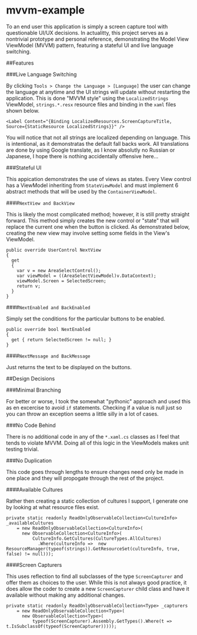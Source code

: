 # mvvm-example
To an end user this application is simply a screen capture tool with questionable UI/UX decisions. In actualitty, this project serves as a nontrivial prototype and personal reference, demonstrating the Model View ViewModel (MVVM) pattern, featuring a stateful UI and live language switching.

##Features

###Live Language Switching

By clicking `Tools > Change the Language > [Language]` the user can change the language at anytime and the UI strings will update without restarting the application. This is done "MVVM style" using the `LocalizedStrings` ViewModel,  `strings.*.resx` resource files and binding in the `xaml` files shown below.

```
<Label Content="{Binding LocalizedResources.ScreenCaptureTitle, Source={StaticResource LocalizedStrings}}" />
```

You will notice that not all strings are localized depending on language. This is intentional, as it demonstratas the default fall backs work. All translations are done by using Google translate, as I know absolutly no Russian or Japanese, I hope there is nothing accidentally offensive here...

###Stateful UI

This appication demonstrates the use of views as states. Every View control has a ViewModel inheriting from `StateViewModel` and must implement 6 abstract methods that will be used by the `ContainerViewModel`.

####`NextView and BackView`

This is likely the most complicated method; however, it is still pretty straight forward. This method simply creates the new control or "state" that will replace the current one when the button is clicked. As demonstrated below, creating the new view may involve setting some fields in the View's ViewModel.

```
public override UserControl NextView
{
  get
  {
    var v = new AreaSelectControl();
    var viewModel = ((AreaSelectViewModel)v.DataContext);
    viewModel.Screen = SelectedScreen;
    return v;
  }
}
```

####`NextEnabled and BackEnabled`

Simply set the conditions for the particular buttons to be enabled.

```
public override bool NextEnabled
{
  get { return SelectedScreen != null; }
}
```

####`NextMessage and BackMessage`

Just returns the text to be displayed on the buttons.

##Design Decisions

###Minimal Branching

For better or worse, I took the somewhat "pythonic" approach and used this as en excercise to avoid `if` statements. Checking if a value is null just so you can throw an exception seems a little silly in a lot of cases.

###No Code Behind

There is no additional code in any of the `*.xaml.cs` classes as I feel that tends to violate MVVM. Doing all of this logic in the ViewModels makes unit testing trivial.

###No Duplication

This code goes through lengths to ensure changes need only be made in one place and they will propogate through the rest of the project. 

####Available Cultures

Rather then creating a static collection of cultures I support, I generate one by looking at what resource files exist.

```
private static readonly ReadOnlyObservableCollection<CultureInfo> _availableCultures
    = new ReadOnlyObservableCollection<CultureInfo>(
      new ObservableCollection<CultureInfo>(
          CultureInfo.GetCultures(CultureTypes.AllCultures)
            .Where(cultureInfo =>  new ResourceManager(typeof(strings)).GetResourceSet(cultureInfo, true, false) != null)));
```

####Screen Capturers

This uses reflection to find all subclasses of the type `ScreenCapturer` and offer them as choices to the user. While this is  not always good practice, it does allow the coder to create a new `ScreenCapturer` child class and have it available without making any additional changes.

```
private static readonly ReadOnlyObservableCollection<Type> _capturers
    = new ReadOnlyObservableCollection<Type>(
      new ObservableCollection<Type>(
          typeof(ScreenCapturer).Assembly.GetTypes().Where(t => t.IsSubclassOf(typeof(ScreenCapturer)))));
```
